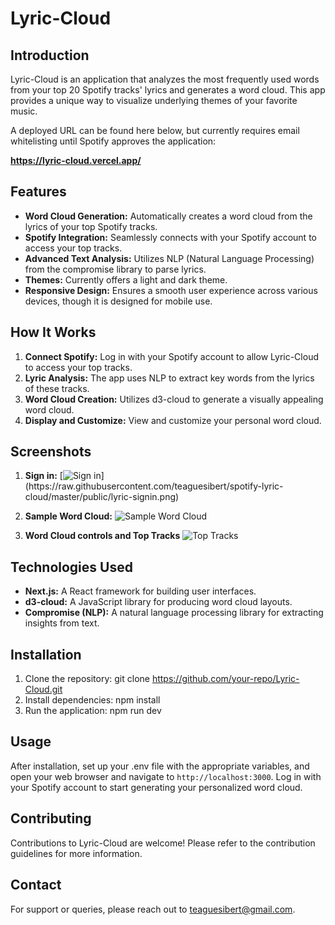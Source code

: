 # Lyric-Cloud

## Introduction

Lyric-Cloud is an application that analyzes the most frequently used words from your top 20 Spotify tracks' lyrics and generates a word cloud. This app provides a unique way to visualize underlying themes of your favorite music.

A deployed URL can be found here below, but currently requires email whitelisting until Spotify approves the application:

**https://lyric-cloud.vercel.app/**

## Features

- **Word Cloud Generation:** Automatically creates a word cloud from the lyrics of your top Spotify tracks.
- **Spotify Integration:** Seamlessly connects with your Spotify account to access your top tracks.
- **Advanced Text Analysis:** Utilizes NLP (Natural Language Processing) from the compromise library to parse lyrics.
- **Themes:** Currently offers a light and dark theme.
- **Responsive Design:** Ensures a smooth user experience across various devices, though it is designed for mobile use.

## How It Works

1. **Connect Spotify:** Log in with your Spotify account to allow Lyric-Cloud to access your top tracks.
2. **Lyric Analysis:** The app uses NLP to extract key words from the lyrics of these tracks.
3. **Word Cloud Creation:** Utilizes d3-cloud to generate a visually appealing word cloud.
4. **Display and Customize:** View and customize your personal word cloud.

## Screenshots

1. **Sign in:**
   [![Sign in]("https://raw.githubusercontent.com/teaguesibert/spotify-lyric-cloud/master/public/lyric-signin.png")](https://raw.githubusercontent.com/teaguesibert/spotify-lyric-cloud/master/public/lyric-signin.png)

2. **Sample Word Cloud:**
   ![Sample Word Cloud](path-to-your-image)

3. **Word Cloud controls and Top Tracks**
   ![Top Tracks](path-to-your-image)

## Technologies Used

- **Next.js:** A React framework for building user interfaces.
- **d3-cloud:** A JavaScript library for producing word cloud layouts.
- **Compromise (NLP):** A natural language processing library for extracting insights from text.

## Installation

1. Clone the repository: git clone https://github.com/your-repo/Lyric-Cloud.git
2. Install dependencies: npm install
3. Run the application: npm run dev

## Usage

After installation, set up your .env file with the appropriate variables, and open your web browser and navigate to `http://localhost:3000`. Log in with your Spotify account to start generating your personalized word cloud.

## Contributing

Contributions to Lyric-Cloud are welcome! Please refer to the contribution guidelines for more information.


## Contact

For support or queries, please reach out to teaguesibert@gmail.com.
